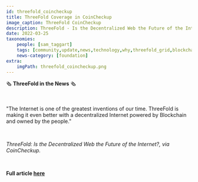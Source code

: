 ```yaml
---
id: threefold_coincheckup
title: ThreeFold Coverage in CoinCheckup
image_caption: ThreeFold CoinCheckup
description: ThreeFold - Is the Decentralized Web the Future of the Internet?, via CoinCheckup
date: 2022-03-25
taxonomies:
    people: [sam_taggart]
    tags: [community,update,news,technology,why,threefold_grid,blockchain]
    news-category: [foundation]
extra:
    imgPath: threefold_coincheckup.png
---
```


🗞 **ThreeFold in the News** 🗞

<br/>

"The Internet is one of the greatest inventions of our time. ThreeFold is making it even better with a decentralized Internet powered by Blockchain and owned by the people."

<br/>

*ThreeFold: Is the Decentralized Web the Future of the Internet?, via CoinCheckup.*

<br/>

**Full article [here](https://coincheckup.com/blog/threefold-is-the-decentralized-web-the-future-of-the-internet/)**